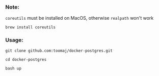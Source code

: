### Note:
`coreutils` must be installed on MacOS, otherwise `realpath` won't work

`brew install coreutils`

### Usage:
`git clone github.com:toomaj/docker-postgres.git`

`cd docker-postgres`

`bash up`
